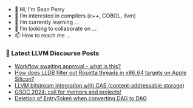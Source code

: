 - 👋 Hi, I’m Sean Perry
- 👀 I’m interested in compilers (c++, COBOL, llvm)
- 🌱 I’m currently learning ...
- 💞️ I’m looking to collaborate on ...
- 📫 How to reach me ...

<!---
s66perry/s66perry is a ✨ special ✨ repository because its `README.md` (this file) appears on your GitHub profile.
You can click the Preview link to take a look at your changes.
--->
### 📕 Latest LLVM Discourse Posts

<!-- DISCOURSE-LLVM:START -->
- [Workflow awaiting approval - what is this?](https://discourse.llvm.org/t/workflow-awaiting-approval-what-is-this/76871#post_5)
- [How does LLDB filter out Rosetta threads in x86_64 targets on Apple Silicon?](https://discourse.llvm.org/t/how-does-lldb-filter-out-rosetta-threads-in-x86-64-targets-on-apple-silicon/76874#post_1)
- [LLVM bitstream integration with CAS &lpar;content-addressable storage&rpar;](https://discourse.llvm.org/t/llvm-bitstream-integration-with-cas-content-addressable-storage/76757#post_8)
- [GSOC 2024: call for mentors and projects!](https://discourse.llvm.org/t/gsoc-2024-call-for-mentors-and-projects/76284#post_3)
- [Deletion of EntryToken when converting DAG to DAG](https://discourse.llvm.org/t/deletion-of-entrytoken-when-converting-dag-to-dag/76872#post_1)
<!-- DISCOURSE-LLVM:END -->
